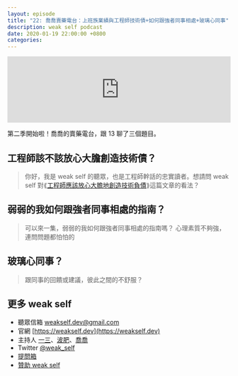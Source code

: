 ```yaml
---
layout: episode
title: "22: 喬喬賣藥電台：上班族業績與工程師技術債+如何跟強者同事相處+玻璃心同事"
description: weak self podcast
date: 2020-01-19 22:00:00 +0800
categories: 
---
```

<iframe src="https://www.listennotes.com/embedded/e/6cf0b96b8cf541e7b9a43d2ed95d4d30/" width="100%" style="width: 1px; min-width: 100%;" frameborder="0" scrolling="no"></iframe>

第二季開始啦！喬喬的賣藥電台，跟 13 聊了三個題目。

## 工程師該不該放心大膽創造技術債？

> 你好，我是 weak self 的聽眾，也是工程師幹話的忠實讀者。想請問 weak self 對⟪[工程師應該放心大膽地創造技術負債](https://medium.com/@p5d12000/工程師應該放心大膽地創造技術負債-a8022d85810)⟫這篇文章的看法？

## 弱弱的我如何跟強者同事相處的指南？

> 可以來一集，弱弱的我如何跟強者同事相處的指南嗎？
> 心理素質不夠強，連問問題都怕怕的

## 玻璃心同事？

> 跟同事的回饋或建議，彼此之間的不舒服？

## 更多 weak self

* 聽眾信箱 [weakself.dev@gmail.com](mailto:weakself.dev@gmail.com)
* 官網 [https://weakself.dev](https://weakself.dev)
* 主持人 [一三](https://twitter.com/ethanhuang13)、[波肥](https://twitter.com/PofatTseng)、[喬喬](https://twitter.com/joe_trash_talk)
* Twitter [@weak_self](https://twitter.com/weak_self)
* [提問箱](https://peing.net/zh-TW/weak_self)
* [贊助 weak self](https://weakself.dev/#donation)